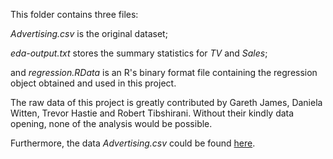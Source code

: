
This folder contains three files: 

*Advertising.csv* is the original dataset; 

*eda-output.txt* stores the summary statistics for *TV* and *Sales*; 

and *regression.RData* is an R's binary format file containing the regression object obtained and used in this project.

The raw data of this project is greatly contributed by Gareth James, Daniela Witten, Trevor Hastie and Robert Tibshirani. Without their kindly data opening, none of the analysis would be possible. 

Furthermore, the data *Advertising.csv* could be found [here](http://www-bcf.usc.edu/~gareth/ISL/Advertising.csv).

